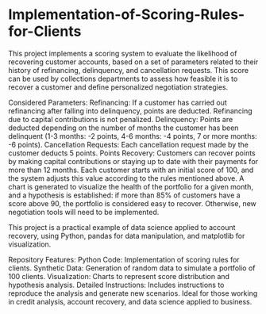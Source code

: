 # Implementation-of-Scoring-Rules-for-Clients
This project implements a scoring system to evaluate the likelihood of recovering customer accounts, based on a set of parameters related to their history of refinancing, delinquency, and cancellation requests. This score can be used by collections departments to assess how feasible it is to recover a customer and define personalized negotiation strategies.

Considered Parameters:
Refinancing: If a customer has carried out refinancing after falling into delinquency, points are deducted. Refinancing due to capital contributions is not penalized.
Delinquency: Points are deducted depending on the number of months the customer has been delinquent (1-3 months: -2 points, 4-6 months: -4 points, 7 or more months: -6 points).
Cancellation Requests: Each cancellation request made by the customer deducts 5 points.
Points Recovery: Customers can recover points by making capital contributions or staying up to date with their payments for more than 12 months.
Each customer starts with an initial score of 100, and the system adjusts this value according to the rules mentioned above. A chart is generated to visualize the health of the portfolio for a given month, and a hypothesis is established: if more than 85% of customers have a score above 90, the portfolio is considered easy to recover. Otherwise, new negotiation tools will need to be implemented.

This project is a practical example of data science applied to account recovery, using Python, pandas for data manipulation, and matplotlib for visualization.

Repository Features:
Python Code: Implementation of scoring rules for clients.
Synthetic Data: Generation of random data to simulate a portfolio of 100 clients.
Visualization: Charts to represent score distribution and hypothesis analysis.
Detailed Instructions: Includes instructions to reproduce the analysis and generate new scenarios.
Ideal for those working in credit analysis, account recovery, and data science applied to business.
